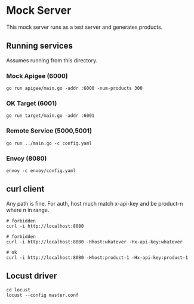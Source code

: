 # Mock Server

This mock server runs as a test server and generates products.

## Running services

Assumes running from this directory.

### Mock Apigee (6000)

    go run apigee/main.go -addr :6000 -num-products 300

### OK Target (6001)

    go run target/main.go -addr :6001

### Remote Service (5000,5001)

    go run ../main.go -c config.yaml

### Envoy (8080)

    envoy -c envoy/config.yaml

## curl client

Any path is fine.
For auth, host much match x-api-key and be product-n where n in range.

    # forbidden
    curl -i http://localhost:8080

    # forbidden
    curl -i http://localhost:8080 -Hhost:whatever -Hx-api-key:whatever

    # ok
    curl -i http://localhost:8080 -Hhost:product-1 -Hx-api-key:product-1

## Locust driver

    cd locust
    locust --config master.conf
